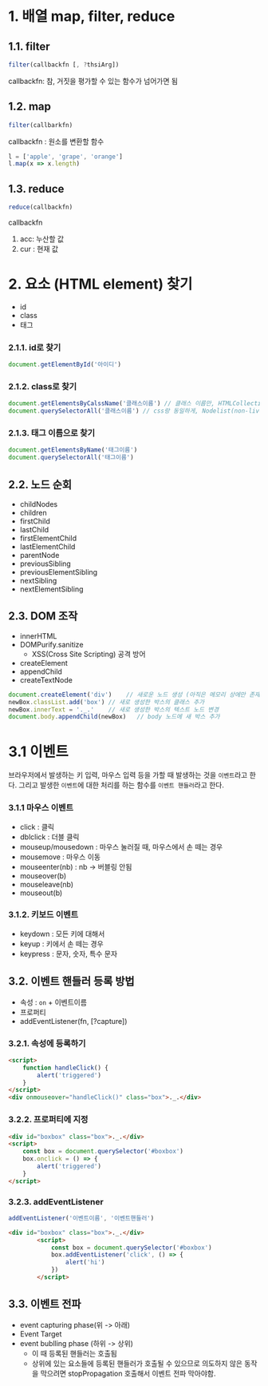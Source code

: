 # 1. 배열 map, filter, reduce

## 1.1. filter

```javascript
filter(callbackfn [, ?thsiArg])
```

callbackfn: 참, 거짓을 평가할 수 있는 함수가 넘어가면 됨

## 1.2. map

```javascript
filter(callbarkfn)
```

callbackfn : 원소를 변환할 함수

```javascript
l = ['apple', 'grape', 'orange']
l.map(x => x.length)
```

## 1.3. reduce

```javascript
reduce(callbackfn)
```

callbackfn
1. acc: 누산할 값
2. cur : 현재 값

# 2. 요소 (HTML element) 찾기

- id
- class
- 태그

### 2.1.1. id로 찾기

```javascript
document.getElementById('아이디')
```

### 2.1.2. class로 찾기

```javascript
document.getElementsByCalssName('클래스이름') // 클래스 이름만, HTMLCollection(live)
document.querySelectorAll('클래스이름') // css랑 동일하게, Nodelist(non-live)
```

### 2.1.3. 태그 이름으로 찾기

```javascript
document.getElementsByName('태그이름')
document.querySelectorAll('태그이름')
```

## 2.2. 노드 순회

- childNodes
- children
- firstChild
- lastChild
- firstElementChild
- lastElementChild
- parentNode
- previousSibling
- previousElementSibling
- nextSibling
- nextElementSibling

## 2.3. DOM 조작

- innerHTML
- DOMPurify.sanitize
  - XSS(Cross Site Scripting) 공격 방어
- createElement
- appendChild
- createTextNode

```javascript
document.createElement('div')    // 새로운 노드 생성 (아직은 메모리 상에만 존재)
newBox.classList.add('box') // 새로 생성한 박스의 클래스 추가
newBox.innerText = '._.'    // 새로 생성한 박스의 텍스트 노드 변경
document.body.appendChild(newBox)   // body 노드에 새 박스 추가
```


# 3.1 이벤트

브라우저에서 발생하는 키 입력, 마우스 입력 등을 가할 때 발생하는 것을 `이벤트`라고 한다.
그리고 발생한 `이벤트`에 대한 처리를 하는 함수를 `이벤트 핸들러`라고 한다.

### 3.1.1 마우스 이벤트

- click : 클릭
- dblclick : 더블 클릭 
- mouseup/mousedown : 마우스 눌러질 때, 마우스에서 손 떼는 경우
- mousemove : 마우스 이동
- mouseenter(nb) : nb -> 버블링 안됨
- mouseover(b)  
- mouseleave(nb) 
- mouseout(b)  

### 3.1.2. 키보드 이벤트

- keydown : 모든 키에 대해서 
- keyup : 키에서 손 떼는 경우
- keypress : 문자, 숫자, 특수 문자

## 3.2. 이벤트 핸들러 등록 방법

- 속성 : `on` + 이벤트이름
- 프로퍼티
- addEventListener(fn, [?capture])

### 3.2.1. 속성에 등록하기

```html
<script>
    function handleClick() {
        alert('triggered')
    }
</script>
<div onmouseover="handleClick()" class="box">._.</div>
```

### 3.2.2. 프로퍼티에 지정

```html
<div id="boxbox" class="box">._.</div>
<script>
    const box = document.querySelector('#boxbox')
    box.onclick = () => {
        alert('triggered')
    }
</script>
```

### 3.2.3. addEventListener

```javascript
addEventListener('이벤트이름', '이벤트핸들러')
``` 

```html
<div id="boxbox" class="box">._.</div>
        <script>
            const box = document.querySelector('#boxbox')
            box.addEventListener('click', () => {
                alert('hi')
            })
        </script>
```

## 3.3. 이벤트 전파

- event capturing phase(위 -> 아래)
- Event Target
- event bublling phase (하위 -> 상위) 
  - 이 때 등록된 핸들러는 호출됨
  - 상위에 있는 요소들에 등록된 핸들러가 호출될 수 있으므로 의도하지 않은 동작을 막으려면 stopPropagation 호출해서 이벤트 전파 막아야함.